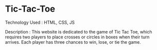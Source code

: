 # Tic-Tac-Toe

Technology Used : 
          HTML, CSS, JS

Description : 
          This website is dedicated to the game of Tic Tac Toe, which requires two players to place crosses or circles in boxes when their turn arrives. Each player has three chances to win, lose, or tie the game.
